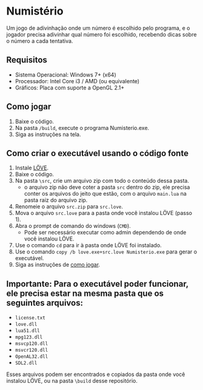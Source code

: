 # Numistério

Um jogo de adivinhação onde um número é escolhido pelo programa, e o jogador precisa adivinhar qual número foi escolhido, recebendo dicas sobre o número a cada tentativa.

## Requisitos
* Sistema Operacional: Windows 7+ (x64)
* Processador: Intel Core i3 / AMD (ou equivalente)
* Gráficos: Placa com suporte a OpenGL 2.1+

## Como jogar
1. Baixe o código.
2. Na pasta `/build`, execute o programa Numisterio.exe.
3. Siga as instruções na tela.

## Como criar o executável usando o código fonte
1. Instale [LÖVE](https://love2d.org/).
2. Baixe o código.
3. Na pasta `\src`, crie um arquivo zip com todo o conteúdo dessa pasta.
   * o arquivo zip não deve coter a pasta `src` dentro do zip, ele precisa conter os arquivos do jeito que estão, com o arquivo `main.lua` na pasta raiz do arquivo zip.
5. Renomeie o arquivo `src.zip` para `src.love`.
6. Mova o arquivo `src.love` para a pasta onde você instalou LÖVE (passo 1).
7. Abra o prompt de comando do windows (`CMD`).
   * Pode ser necessário executar como admin dependendo de onde você instalou LÖVE.
9. Use o comando `cd` para ir à pasta onde LÖVE foi instalado.
10. Use o comando `copy /b love.exe+src.love Numisterio.exe` para gerar o executável.
11. Siga as instruções de [como jogar](#como-jogar).

## Importante: Para o executável poder funcionar, ele precisa estar na mesma pasta que os seguintes arquivos:
* `license.txt`
* `love.dll`
* `lua51.dll`
* `mpg123.dll`
* `msvcp120.dll`
* `msvcr120.dll`
* `OpenAL32.dll`
* `SDL2.dll`

Esses arquivos podem ser encontrados e copiados da pasta onde você instalou LÖVE, ou na pasta `\build` desse repositório.
